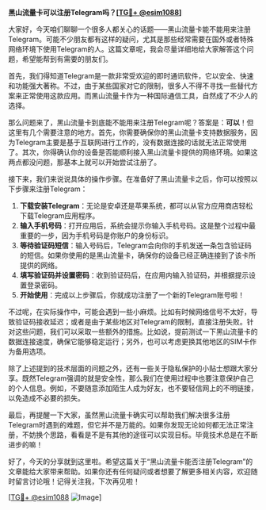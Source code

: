 **黑山流量卡可以注册Telegram吗？[[TG💪+ @esim1088](https://t.me/s/esim1088)]**

大家好，今天咱们聊聊一个很多人都关心的话题——黑山流量卡能不能用来注册Telegram。可能不少朋友都有这样的疑问，尤其是那些经常需要在国外或者特殊网络环境下使用Telegram的人。这篇文章呢，我会尽量详细地给大家解答这个问题，希望能帮到有需要的朋友们。

首先，我们得知道Telegram是一款非常受欢迎的即时通讯软件，它以安全、快速和功能强大著称。不过，由于某些国家对它的限制，很多人不得不寻找一些替代方案来正常使用这款应用。而黑山流量卡作为一种国际通信工具，自然成了不少人的选择。

那么问题来了，黑山流量卡到底能不能用来注册Telegram呢？答案是：**可以**！但这里有几个需要注意的地方。首先，你需要确保你的黑山流量卡支持数据服务，因为Telegram主要是基于互联网进行工作的，没有数据连接的话就无法正常使用了。其次，你得确认你的设备是否能顺利接入黑山流量卡提供的网络环境。如果这两点都没问题，那基本上就可以开始尝试注册了。

接下来，我们来说说具体的操作步骤。在准备好了黑山流量卡之后，你可以按照以下步骤来注册Telegram：

1. **下载安装Telegram**：无论是安卓还是苹果系统，都可以从官方应用商店轻松下载Telegram应用程序。
2. **输入手机号码**：打开应用后，系统会提示你输入手机号码。这是整个过程中最重要的一步，因为手机号码是你账户的身份标识。
3. **等待验证码短信**：输入号码后，Telegram会向你的手机发送一条包含验证码的短信。如果你使用的是黑山流量卡，确保你的设备已经正确连接到了该卡所提供的网络。
4. **填写验证码并设置密码**：收到验证码后，在应用内输入验证码，并根据提示设置登录密码。
5. **开始使用**：完成以上步骤后，你就成功注册了一个新的Telegram账号啦！

不过呢，在实际操作中，可能会遇到一些小麻烦。比如有时候网络信号不太好，导致验证码接收延迟；或者是由于某些地区对Telegram的限制，直接注册失败。针对这些问题，我们可以采取一些额外的措施。比如说，提前测试一下黑山流量卡的数据连接速度，确保它能够稳定运行；另外，也可以考虑更换其他地区的SIM卡作为备用选项。

除了上述提到的技术层面的问题之外，还有一些关于隐私保护的小贴士想跟大家分享。既然Telegram强调的就是安全性，那么我们在使用过程中也要注意保护自己的个人信息。例如，不要随意添加陌生人成为好友，也不要轻信网上的不明链接，以免造成不必要的损失。

最后，再提醒一下大家，虽然黑山流量卡确实可以帮助我们解决很多注册Telegram时遇到的难题，但它并不是万能的。如果你发现无论如何都无法正常注册，不妨换个思路，看看是不是有其他的途径可以实现目标。毕竟技术总是在不断进步的嘛！

好了，今天的分享就到这里啦。希望这篇关于“黑山流量卡能否注册Telegram”的文章能给大家带来帮助。如果你还有任何疑问或者想要了解更多相关内容，欢迎随时留言讨论哦！记得关注我，下次再见啦！

[[TG💪+ @esim1088](https://t.me/s/esim1088) ![Image](https://i.postimg.cc/4NQfJmqS/Snipaste-2025-05-13-00-14-12.png)]